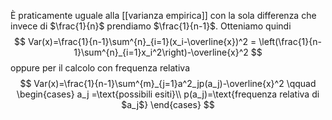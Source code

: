 È praticamente uguale alla [[varianza empirica]] con la sola differenza che invece di $\frac{1}{n}$ prendiamo $\frac{1}{n-1}$. Otteniamo quindi
$$
Var(x)=\frac{1}{n-1}\sum^{n}_{i=1}(x_i-\overline{x})^2 = \left(\frac{1}{n-1}\sum^{n}_{i=1}x_i^2\right)-\overline{x}^2
$$
oppure per il calcolo con frequenza relativa
$$
Var(x)=\frac{1}{n-1}\sum^{m}_{j=1}a^2_jp(a_j)-\overline{x}^2 \qquad
\begin{cases}
a_j =\text{possibili esiti}\\
p(a_j)=\text{frequenza relativa di $a_j$}
\end{cases}
$$
